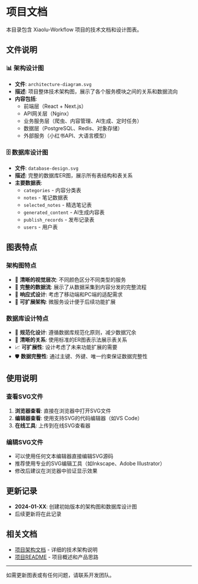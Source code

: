 # 项目文档

本目录包含 Xiaolu-Workflow 项目的技术文档和设计图表。

## 文件说明

### 📊 架构设计图
- **文件**: `architecture-diagram.svg`
- **描述**: 项目整体技术架构图，展示了各个服务模块之间的关系和数据流向
- **内容包括**:
  - 前端层（React + Next.js）
  - API网关层（Nginx）
  - 业务服务层（爬虫、内容管理、AI生成、定时任务）
  - 数据层（PostgreSQL、Redis、对象存储）
  - 外部服务（小红书API、大语言模型）

### 🗄️ 数据库设计图
- **文件**: `database-design.svg`
- **描述**: 完整的数据库ER图，展示所有表结构和表关系
- **主要数据表**:
  - `categories` - 内容分类表
  - `notes` - 笔记数据表
  - `selected_notes` - 精选笔记表
  - `generated_content` - AI生成内容表
  - `publish_records` - 发布记录表
  - `users` - 用户表

## 图表特点

### 架构图特点
- 🎨 **清晰的视觉层次**: 不同颜色区分不同类型的服务
- 🔄 **完整的数据流**: 展示了从数据采集到内容分发的完整流程
- 📱 **响应式设计**: 考虑了移动端和PC端的适配需求
- 🚀 **可扩展架构**: 微服务设计便于后续功能扩展

### 数据库设计特点
- 🔑 **规范化设计**: 遵循数据库规范化原则，减少数据冗余
- 🔗 **清晰的关系**: 使用标准的ER图表示法展示表关系
- 📈 **可扩展性**: 设计考虑了未来功能扩展的需要
- 🛡️ **数据完整性**: 通过主键、外键、唯一约束保证数据完整性

## 使用说明

### 查看SVG文件
1. **浏览器查看**: 直接在浏览器中打开SVG文件
2. **编辑器查看**: 使用支持SVG的代码编辑器（如VS Code）
3. **在线工具**: 上传到在线SVG查看器

### 编辑SVG文件
- 可以使用任何文本编辑器直接编辑SVG源码
- 推荐使用专业的SVG编辑工具（如Inkscape、Adobe Illustrator）
- 修改后建议在浏览器中验证显示效果

## 更新记录

- **2024-01-XX**: 创建初始版本的架构图和数据库设计图
- 后续更新将在此记录

## 相关文档

- [项目架构文档](../ARCHITECTURE.md) - 详细的技术架构说明
- [项目README](../README.md) - 项目概述和产品思路

---

如需更新图表或有任何问题，请联系开发团队。
